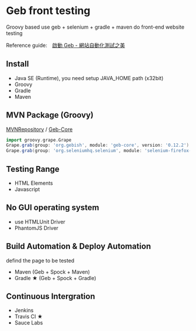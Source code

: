 # Geb front testing
Groovy based use geb + selenium + gradle + maven do front-end website testing

Reference guide:　[啟動 Geb - 網站自動化測試之美](http://learngeb-ebook.readbook.tw/)

## Install

 - Java SE (Runtime), you need setup JAVA_HOME path (x32bit)
 - Groovy
 - Gradle
 - Maven

## MVN Package (Groovy)
[MVNRepository](http://mvnrepository.com/) / [Geb-Core](http://mvnrepository.com/artifact/org.gebish/geb-core/0.12.2)
```groovy
import groovy.grape.Grape
Grape.grab(group: 'org.gebish', module: 'geb-core', version: '0.12.2')
Grape.grab(group: 'org.seleniumhq.selenium', module: 'selenium-firefox-driver', version: '2.46.0')
```

## Testing Range
 - HTML Elements
 - Javascript

## No GUI operating system
 - use HTMLUnit Driver
 - PhantomJS Driver

## Build Automation & Deploy Automation

defind the page to be tested

 - Maven (Geb + Spock + Maven)
 - Gradle ★ (Geb + Spock + Gradle) 

## Continuous Intergration
 - Jenkins
 - Travis CI ★
 - Sauce Labs


